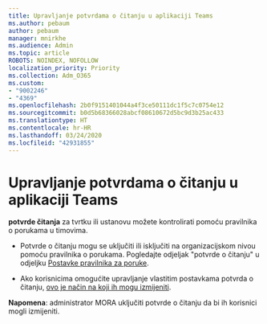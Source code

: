 ```yaml
---
title: Upravljanje potvrdama o čitanju u aplikaciji Teams
ms.author: pebaum
author: pebaum
manager: mnirkhe
ms.audience: Admin
ms.topic: article
ROBOTS: NOINDEX, NOFOLLOW
localization_priority: Priority
ms.collection: Adm_O365
ms.custom:
- "9002246"
- "4369"
ms.openlocfilehash: 2b0f9151401044a4f3ce50111dc1f5c7c0754e12
ms.sourcegitcommit: b0d5b68366028abcf08610672d5bc9d3b25ac433
ms.translationtype: HT
ms.contentlocale: hr-HR
ms.lasthandoff: 03/24/2020
ms.locfileid: "42931855"
---
```

# <a name="controlling-read-receipts-in-teams"></a>Upravljanje potvrdama o čitanju u aplikaciji Teams

**potvrde čitanja** za tvrtku ili ustanovu možete kontrolirati pomoću pravilnika o porukama u timovima.

- Potvrde o čitanju mogu se uključiti ili isključiti na organizacijskom nivou pomoću pravilnika o porukama. Pogledajte odjeljak "potvrde o čitanju" u odjeljku [Postavke pravilnika za poruke](https://docs.microsoft.com/microsoftteams/messaging-policies-in-teams#messaging-policy-settings).

- Ako korisnicima omogućite upravljanje vlastitim postavkama potvrda o čitanju, [ovo je način na koji ih mogu izmijeniti](https://docs.microsoft.com/microsoftteams/messaging-policies-in-teams#messaging-policy-settings). 

**Napomena**: administrator MORA uključiti potvrde o čitanju da bi ih korisnici mogli izmijeniti.
